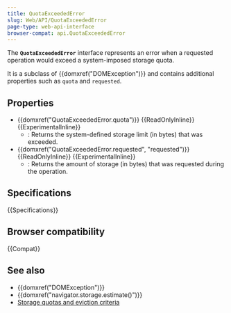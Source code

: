 ```yaml
---
title: QuotaExceededError
slug: Web/API/QuotaExceededError
page-type: web-api-interface
browser-compat: api.QuotaExceededError
---
```


The **`QuotaExceededError`** interface represents an error when a requested operation would exceed a system-imposed storage quota.

It is a subclass of {{domxref("DOMException")}} and contains additional properties such as `quota` and `requested`.

## Properties

- {{domxref("QuotaExceededError.quota")}} {{ReadOnlyInline}} {{ExperimentalInline}}
  - : Returns the system-defined storage limit (in bytes) that was exceeded.
- {{domxref("QuotaExceededError.requested", "requested")}} {{ReadOnlyInline}} {{ExperimentalInline}}
  - : Returns the amount of storage (in bytes) that was requested during the operation.

## Specifications

{{Specifications}}

## Browser compatibility

{{Compat}}

## See also

- {{domxref("DOMException")}}
- {{domxref("navigator.storage.estimate()")}}
- [Storage quotas and eviction criteria](/en-US/docs/Web/API/Storage_API/Storage_quotas_and_eviction_criteria)

